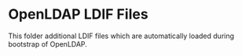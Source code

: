 # OpenLDAP LDIF Files

This folder additional LDIF files which are automatically loaded during bootstrap of OpenLDAP.
